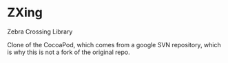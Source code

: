 ZXing
=====

Zebra Crossing Library

Clone of the CocoaPod, which comes from a google SVN repository, which is why this is not a fork of the original repo.  